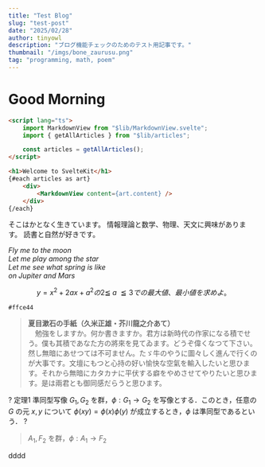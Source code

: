 ```yaml
---
title: "Test Blog"
slug: "test-post"
date: "2025/02/28"
author: tinyowl
description: "ブログ機能チェックのためのテスト用記事です。"
thumbnail: "/imgs/bone_zaurusu.png"
tag: "programming, math, poem"
---
```


# Good Morning


```html
<script lang="ts">
	import MarkdownView from "$lib/MarkdownView.svelte";
	import { getAllArticles } from "$lib/articles";

	const articles = getAllArticles();
</script>

<h1>Welcome to SvelteKit</h1>
{#each articles as art}
	<div>
		<MarkdownView content={art.content} />
	</div>
{/each}
``` 


そこはかとなく生きています。
情報理論と数学、物理、天文に興味があります。
読書と自然が好きです。

*Fly me to the moon    
Let me play among the star   
Let me see what spring is like    
on Jupiter and Mars*


$$
y=x^2+2ax+a^2の2\leqq\;a\;\leqq3 での最大値、最小値を求めよ。
$$

`#ffce44`

>   **夏目漱石の手紙（久米正雄・芥川龍之介あて）**    
> 　勉強をしますか。何か書きますか。君方は新時代の作家になる積でせう。僕も其積であなた方の將來を見てゐます。どうぞ偉くなつて下さい。然し無暗にあせつては不可ません。たゞ牛のやうに圖々しく進んで行くのが大事です。文壇にもつと心持の好い愉快な空氣を輸入したいと思ひます。それから無暗にカタカナに平伏する癖をやめさせてやりたいと思ひます。是は兩君とも御同感だらうと思ひます。


? 定理1 準同型写像
$G_1, G_2$ を群，$\phi: G_1 \rightarrow G_2$ を写像とする．このとき，任意の $G$ の元 $x, y$ について $\phi(x y)=\phi(x) \phi(y)$ が成立するとき，$\phi$ は準同型であるという．
?

> $A_1, F_2$ を群，$\phi: A_1 \rightarrow F_2$ 

dddd
